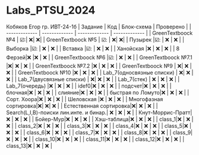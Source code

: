 # Labs_PTSU_2024
Кобяков Егор гр. ИВТ-24-1б
| Задание | Код | Блок-схема | Проверено |
| ------------- | ------------- | ------------- | ------------- |
| GreenTextboock №4 | ☑️:| :x:| :x:|
| GreenTextboock №5 | ☑️: | :x:| :x:|
| Пузырек |☑️: | :x:  | :x:  |
| Выборка |☑️: | :x:  | :x:  |
| Вставка |☑️: | :x:  | :x:  |
| Ханойская |:x: | :x:  | :x:  |
| 8 Ферзей|:x:  |:x:  | :x:  |
| GreenTextboock №6 |☑️:  | :x:  | :x:  |
| GreenTextboock №7.1 |:x:| :x:  | :x:  |
| GreenTextboock №7.2 |:x:  | :x:  | :x:  |
| GreenTextboock №9 | :x:| :x:  |  :x:  |
| GreenTextboock №10 |:x: | :x:  | :x:  |
| Lab_7(односвязные списки) | :x:| :x:  | :x:  |
| Lab_7(двусвязные списки) | :x:| :x:  | :x:  |
| Lab_7(стек) | :x: | :x:  | :x:  |
| Lab_7(очередь) |:x:  | :x:  | :x:  |
| idef0|:x:  | :x:  |  :x:  |
| подсчет|:x: | :x:  | :x:  |
| блочная|:x: | :x:  | :x:  |
| слияние|:x: | :x:  | :x:  |
| быстрая по Ломуто|:x: | :x:  | :x:  |
| Сорт. Хоора|:x: | :x:  | :x:  |
| Шеловская |:x: | :x:  | :x:  |
| Многофазная сортировка|:x:| :x:| :x:  |
| Естественная сортировка|:x:| :x:  | :x:  |
| Search(L,I,B)-поиски лин.инте. и бинар.| :x: | :x:  | :x:  |
| Кнут-Моррис-Пратт|:x: | :x:  | :x:  |
| Бойер-Мур|:x: | :x:  | :x:  |
| Хэш-таблица|:x:  | :x:  | :x:  |
| class_1|:x: | :x:  | :x:  |
| class_2|:x:  | :x:  | :x:  |
| class_3|:x:  | :x:  | :x:  |
| class_4|:x:  | :x:  | :x:  |
| class_5|:x:  | :x:  | :x:  |
| class_6|:x:  | :x:  | :x:  |
| class_7|:x:  | :x:  | :x:  |
| class_8|:x:  | :x:  | :x:  |
| class_9|:x:  | :x:  | :x:  |
| class_10|:x:  | :x:  | :x:  |
| class_11|:x:  | :x:  | :x:  |
| class_12|:x:  | :x:  | :x:  |
| class_13|:x:  | :x:  | :x:  |

